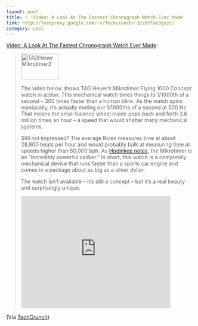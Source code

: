 ```yaml
---
layout: post
title: ! 'Video: A Look At The Fastest Chronograph Watch Ever Made'
link: http://feedproxy.google.com/~r/Techcrunch/~3/zBfTac9gozc/
category: cool
---
```


<p><a href="http://feedproxy.google.com/~r/Techcrunch/~3/zBfTac9gozc/">Video: A Look At The Fastest Chronograph Watch Ever Made</a>:</p>
<blockquote>
<p><img title="TAGHeuerMikrotimer2" src="http://tctechcrunch2011.files.wordpress.com/2011/09/tagheuermikrotimer2.jpeg?w=100&amp;h=70&amp;crop=1" alt="TAGHeuerMikrotimer2" width="100" height="70" /></p>
<p>The video below shows TAG Heuer’s Mikrotimer Flying 1000 Concept watch in action. This mechanical watch times things to 1/1000th of a second – 300 times faster than a human blink. As the watch spins maniacally, it’s actually meting out 1/1000ths of a second at 500 Hz. That means the small balance wheel inside pops back and forth 3.6 million times an hour – a speed that would shatter many mechanical systems.</p>
<p>Still not impressed? The average Rolex measures time at about 28,800 beats per hour and would probably balk at measuring time at speeds higher than 50,000 bph. As <a href="http://www.hodinkee.com/blog/2011/9/25/exclusive-hands-on-q-just-how-fast-is-tag-heuers-mikrotimer.html">Hodinkee notes,</a> the Mikrotimer is an “incredibly powerful caliber.” In short, this watch is a completely mechanical device that runs faster than a sports car engine and comes in a package about as big as a silver dollar.</p>
<p>The watch isn’t available – it’s still a concept – but it’s a real beauty and surprisingly unique.</p>
<div><iframe src="http://player.vimeo.com/video/29563992" width="400" height="300" frameborder="0"></iframe></div>
<img src="http://feeds.feedburner.com/~r/Techcrunch/~4/zBfTac9gozc" alt="" width="1" height="1" /></blockquote>
<p>(Via <a href="http://techcrunch.com">TechCrunch</a>)</p>
